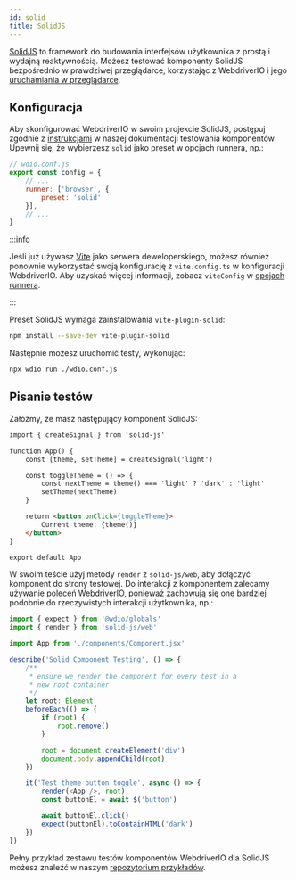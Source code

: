 ```yaml
---
id: solid
title: SolidJS
---
```


[SolidJS](https://www.solidjs.com/) to framework do budowania interfejsów użytkownika z prostą i wydajną reaktywnością. Możesz testować komponenty SolidJS bezpośrednio w prawdziwej przeglądarce, korzystając z WebdriverIO i jego [uruchamiania w przeglądarce](/docs/runner#browser-runner).

## Konfiguracja

Aby skonfigurować WebdriverIO w swoim projekcie SolidJS, postępuj zgodnie z [instrukcjami](/docs/component-testing#set-up) w naszej dokumentacji testowania komponentów. Upewnij się, że wybierzesz `solid` jako preset w opcjach runnera, np.:

```js
// wdio.conf.js
export const config = {
    // ...
    runner: ['browser', {
        preset: 'solid'
    }],
    // ...
}
```

:::info

Jeśli już używasz [Vite](https://vitejs.dev/) jako serwera deweloperskiego, możesz również ponownie wykorzystać swoją konfigurację z `vite.config.ts` w konfiguracji WebdriverIO. Aby uzyskać więcej informacji, zobacz `viteConfig` w [opcjach runnera](/docs/runner#runner-options).

:::

Preset SolidJS wymaga zainstalowania `vite-plugin-solid`:

```sh npm2yarn
npm install --save-dev vite-plugin-solid
```

Następnie możesz uruchomić testy, wykonując:

```sh
npx wdio run ./wdio.conf.js
```

## Pisanie testów

Załóżmy, że masz następujący komponent SolidJS:

```html title="./components/Component.tsx"
import { createSignal } from 'solid-js'

function App() {
    const [theme, setTheme] = createSignal('light')

    const toggleTheme = () => {
        const nextTheme = theme() === 'light' ? 'dark' : 'light'
        setTheme(nextTheme)
    }

    return <button onClick={toggleTheme}>
        Current theme: {theme()}
    </button>
}

export default App
```

W swoim teście użyj metody `render` z `solid-js/web`, aby dołączyć komponent do strony testowej. Do interakcji z komponentem zalecamy używanie poleceń WebdriverIO, ponieważ zachowują się one bardziej podobnie do rzeczywistych interakcji użytkownika, np.:

```ts title="app.test.tsx"
import { expect } from '@wdio/globals'
import { render } from 'solid-js/web'

import App from './components/Component.jsx'

describe('Solid Component Testing', () => {
    /**
     * ensure we render the component for every test in a
     * new root container
     */
    let root: Element
    beforeEach(() => {
        if (root) {
            root.remove()
        }

        root = document.createElement('div')
        document.body.appendChild(root)
    })

    it('Test theme button toggle', async () => {
        render(<App />, root)
        const buttonEl = await $('button')

        await buttonEl.click()
        expect(buttonEl).toContainHTML('dark')
    })
})
```

Pełny przykład zestawu testów komponentów WebdriverIO dla SolidJS możesz znaleźć w naszym [repozytorium przykładów](https://github.com/webdriverio/component-testing-examples/tree/main/solidjs-typescript-vite).
